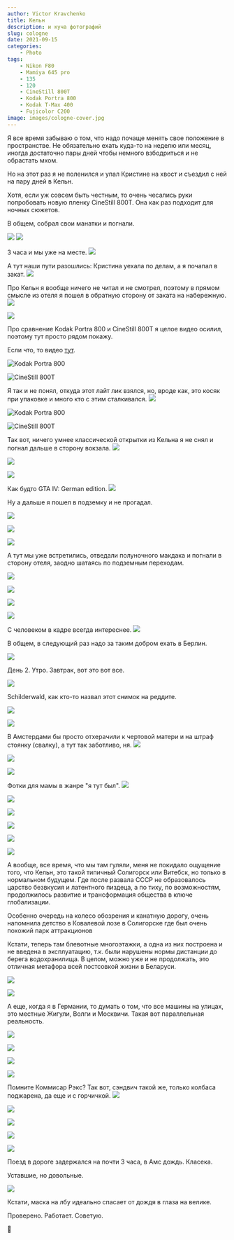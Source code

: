 ```yaml
---
author: Victor Kravchenko
title: Кельн
description: и куча фотографий
slug: cologne
date: 2021-09-15
categories:
    - Photo
tags:
    - Nikon F80
    - Mamiya 645 pro
    - 135
    - 120
    - CineStill 800T
    - Kodak Portra 800
    - Kodak T-Max 400
    - Fujicolor C200
image: images/cologne-cover.jpg
---
```


Я все время забываю о том, что надо почаще менять свое положение в пространстве. Не обязательно ехать куда-то на неделю или месяц, иногда достаточно пары дней чтобы немного взбодриться и не обрастать мхом.

Но на этот раз я не поленился и упал Кристине на хвост и съездил с ней на пару дней в Кельн.

Хотя, если уж совсем быть честным, то очень чесались руки попробовать новую пленку CineStill 800T. Она как раз подходит для ночных сюжетов. 

В общем, собрал свои манатки и погнали.

![](images/cologne-00001.jpg)
![](images/cologne-00002.jpg)

3 часа и мы уже на месте.
![](images/cologne-00003.jpg)

А тут наши пути разошлись: Кристина уехала по делам, а я почапал в закат.
![](images/cologne-00004.jpg)

Про Кельн я вообще ничего не читал и не смотрел, поэтому в прямом смысле из отеля я пошел в обратную сторону от заката на набережную.
![](images/cologne-00005.jpg)

![](images/cologne-00006.jpg)

Про сравнение Kodak Portra 800 и CineStill 800T я целое видео осилил, поэтому тут просто рядом покажу. 

Если что, то видео [тут](https://youtu.be/7BnDn8YlGOY).

![Kodak Portra 800](images/cologne-00007.jpg)

![CineStill 800T](images/cologne-00008.jpg)

Я так и не понял, откуда этот лайт лик взялся, но, вроде как, это косяк при упаковке и много кто с этим сталкивался.
![](images/cologne-00009.jpg)

![Kodak Portra 800](images/cologne-00010.jpg)

![CineStill 800T](images/cologne-00011.jpg)

Так вот, ничего умнее классической открытки из Кельна я не снял и погнал дальше в сторону вокзала.
![](images/cologne-00012.jpg)

![](images/cologne-00013.jpg)

![](images/cologne-00014.jpg)

Как будто GTA IV: German edition.
![](images/cologne-00015.jpg)

Ну а дальше я пошел в подземку и не прогадал. 

![](images/cologne-00016.jpg)

![](images/cologne-00017.jpg)

![](images/cologne-00017-1.jpg)

А тут мы уже встретились, отведали полуночного макдака и погнали в сторону отеля, заодно шатаясь по подземным переходам.

![](images/cologne-00023.jpg)

![](images/cologne-00018.jpg)

![](images/cologne-00019.jpg)

![](images/cologne-00020.jpg)

С человеком в кадре всегда интереснее.
![](images/cologne-00021.jpg)

В общем, в следующий раз надо за таким добром ехать в Берлин.

![](images/cologne-00022.jpg)

День 2. Утро. Завтрак, вот это вот все.

![](images/cologne-00024.jpg)

Schilderwald, как кто-то назвал этот снимок на реддите.

![](images/cologne-00025.jpg)

![](images/cologne-00026.jpg)

В Амстердами бы просто отхерачили к чертовой матери и на штраф стоянку (свалку), а тут так заботливо, ня.
![](images/cologne-00027.jpg)

![](images/cologne-00028.jpg)

![](images/cologne-00029.jpg)

Фотки для мамы в жанре "я тут был".
![](images/cologne-00030.jpg)

![](images/cologne-00031.jpg)

![](images/cologne-00032.jpg)

![](images/cologne-00033.jpg)

![](images/cologne-00034.jpg)

![](images/cologne-00035.jpg)

А вообще, все время, что мы там гуляли, меня не покидало ощущение того, что Кельн, это такой типичный Солигорск или Витебск, но только в нормальном будущем. Где после развала СССР не образовалось царство безвкусия и латентного пиздеца, а по тиху, по возможностям, продолжилось развитие и трансформация общества в ключе глобализации.

Особенно очередь на колесо обозрения и канатную дорогу, очень напомнила детство в Ковалевой лозе в Солигорске где был очень похожий парк аттракционов

Кстати, теперь там блевотные многоэтажки, а одна из них построена и не введена в эксплуатацию, т.к. были нарушены нормы дистанции до берега водохранилища. В целом, можно уже и не продолжать, это отличная метафора всей постсовкой жизни в Беларуси.

![](images/cologne-00036.jpg)

![](images/cologne-00037.jpg)

А еще, когда я в Германии, то думать о том, что все машины на улицах, это местные Жигули, Волги и Москвичи. Такая вот параллельная реальность.

![](images/cologne-00038.jpg)

![](images/cologne-00039.jpg)

![](images/cologne-00040.jpg)

![](images/cologne-00041.jpg)

Помните Коммисар Рэкс? Так вот, сэндвич такой же, только колбаса поджарена, да еще и с горчичкой.
![](images/cologne-00042.jpg)

![](images/cologne-00043.jpg)

![](images/cologne-00044.jpg)

![](images/cologne-00045.jpg)

![](images/cologne-00046.jpg)

Поезд в дороге задержался на почти 3 часа, в Амс дождь. Класека.

Уставшие, но довольные.

![](images/cologne-00047.jpg)

Кстати, маска на лбу идеально спасает от дождя в глаза на велике. 

Проверено.
Работает.
Советую.

🐍 